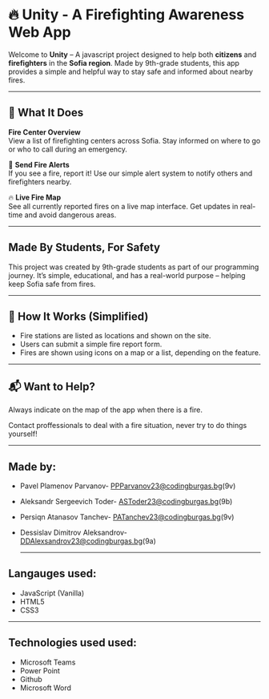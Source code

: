 # 🔥 Unity - A Firefighting Awareness Web App

Welcome to **Unity** – A javascript project designed to help both **citizens** and **firefighters** in the **Sofia region**. Made by 9th-grade students, this app provides a simple and helpful way to stay safe and informed about nearby fires.

---

## 🌟 What It Does

 **Fire Center Overview**  
View a list of firefighting centers across Sofia. Stay informed on where to go or who to call during an emergency.

🚨 **Send Fire Alerts**  
If you see a fire, report it! Use our simple alert system to notify others and firefighters nearby.

🔥 **Live Fire Map**  
See all currently reported fires on a live map interface. Get updates in real-time and avoid dangerous areas.

---

## Made By Students, For Safety

This project was created by 9th-grade students as part of our programming journey. It’s simple, educational, and has a real-world purpose – helping keep Sofia safe from fires.

---

## 🧠 How It Works (Simplified)

- Fire stations are listed as locations and shown on the site.
- Users can submit a simple fire report form.
- Fires are shown using icons on a map or a list, depending on the feature.

---
  
## 📬 Want to Help?

Always indicate on the map of the app when there is a fire.

Contact proffessionals to deal with a fire situation, never try to do things yourself!

---
## Made by:

- Pavel Plamenov Parvanov- PPParvanov23@codingburgas.bg(9v)
- Aleksandr Sergeevich Toder- ASToder23@codingburgas.bg(9b)
- Persiqn Atanasov Tanchev- PATanchev23@codingburgas.bg(9v)
- Dessislav Dimitrov Aleksandrov- DDAlexsandrov23@codingburgas.bg(9a)

  ---
  
##  Langauges used:

-  JavaScript (Vanilla)
-  HTML5
-  CSS3

---
##  Technologies used used:

- Microsoft Teams
- Power Point
- Github
- Microsoft Word











